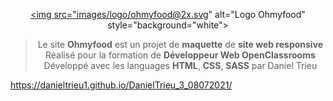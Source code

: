 <text align="center">
 
 <a href="https://danieltrieu1.github.io/DanielTrieu_3_08072021/"><img src="images/logo/ohmyfood@2x.svg" alt="Logo Ohmyfood" style="background="white"></a> <br>

  > Le site **Ohmyfood** est un projet de **maquette** de **site web responsive** <br>
  > Réalisé pour la formation de **Développeur Web OpenClassrooms** <br>
  > Développé avec les languages **HTML**, **CSS**, **SASS** par Daniel Trieu 

  </text>

https://danieltrieu1.github.io/DanielTrieu_3_08072021/
  
